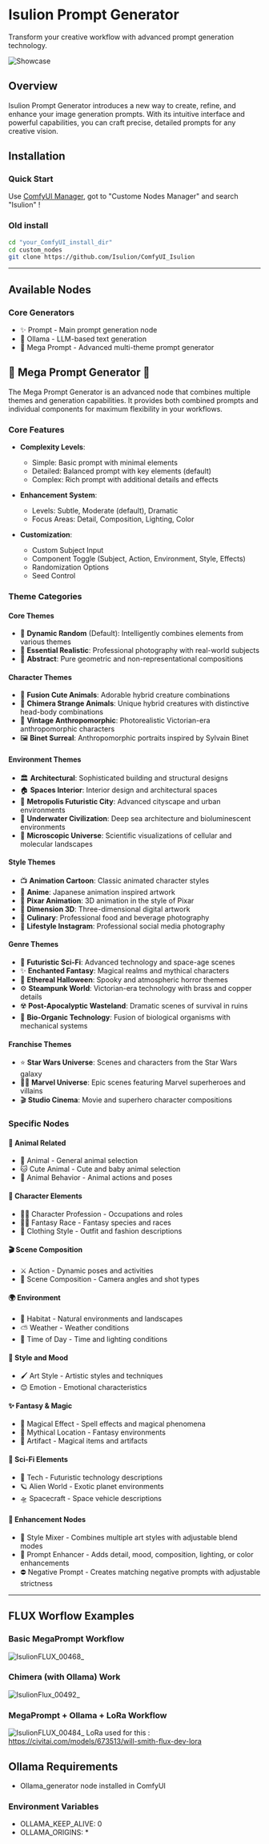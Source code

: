 # Isulion Prompt Generator

Transform your creative workflow with advanced prompt generation technology.

![Showcase](https://github.com/user-attachments/assets/56d69f0a-d840-42de-93ef-5378293263ee)

## Overview

Isulion Prompt Generator introduces a new way to create, refine, and enhance your image generation prompts. With its intuitive interface and powerful capabilities, you can craft precise, detailed prompts for any creative vision.

## Installation

### Quick Start

Use [ComfyUI Manager](https://github.com/ltdrdata/ComfyUI-Manager), got to "Custome Nodes Manager" and search  "Isulion" !

### Old install

```bash
cd "your_ComfyUI_install_dir"
cd custom_nodes
git clone https://github.com/Isulion/ComfyUI_Isulion
```

--------------

## Available Nodes

### Core Generators

- ✨ Prompt - Main prompt generation node
- 🦙 Ollama - LLM-based text generation
- 🎯 Mega Prompt - Advanced multi-theme prompt generator

## 🎯 Mega Prompt Generator 🎯

The Mega Prompt Generator is an advanced node that combines multiple themes and generation capabilities. It provides both combined prompts and individual components for maximum flexibility in your workflows.

### Core Features

- **Complexity Levels**:
  - Simple: Basic prompt with minimal elements
  - Detailed: Balanced prompt with key elements (default)
  - Complex: Rich prompt with additional details and effects

- **Enhancement System**:
  - Levels: Subtle, Moderate (default), Dramatic
  - Focus Areas: Detail, Composition, Lighting, Color

- **Customization**:
  - Custom Subject Input
  - Component Toggle (Subject, Action, Environment, Style, Effects)
  - Randomization Options
  - Seed Control

### Theme Categories

#### Core Themes

- 🎲 **Dynamic Random** (Default): Intelligently combines elements from various themes
- 📸 **Essential Realistic**: Professional photography with real-world subjects
- 🎨 **Abstract**: Pure geometric and non-representational compositions

#### Character Themes

- 🐰 **Fusion Cute Animals**: Adorable hybrid creature combinations
- 🦄 **Chimera Strange Animals**: Unique hybrid creatures with distinctive head-body combinations
- 🎩 **Vintage Anthropomorphic**: Photorealistic Victorian-era anthropomorphic characters
- 🖼️ **Binet Surreal**: Anthropomorphic portraits inspired by Sylvain Binet

#### Environment Themes

- 🏛️ **Architectural**: Sophisticated building and structural designs
- 🏠 **Spaces Interior**: Interior design and architectural spaces
- 🌆 **Metropolis Futuristic City**: Advanced cityscape and urban environments
- 🌊 **Underwater Civilization**: Deep sea architecture and bioluminescent environments
- 🔬 **Microscopic Universe**: Scientific visualizations of cellular and molecular landscapes

#### Style Themes

- 📺 **Animation Cartoon**: Classic animated character styles
- 🎌 **Anime**: Japanese animation inspired artwork
- 💫 **Pixar Animation**: 3D animation in the style of Pixar
- 💠 **Dimension 3D**: Three-dimensional digital artwork
- 🍳 **Culinary**: Professional food and beverage photography
- 📱 **Lifestyle Instagram**: Professional social media photography

#### Genre Themes

- 🚀 **Futuristic Sci-Fi**: Advanced technology and space-age scenes
- ✨ **Enchanted Fantasy**: Magical realms and mythical characters
- 👻 **Ethereal Halloween**: Spooky and atmospheric horror themes
- ⚙️ **Steampunk World**: Victorian-era technology with brass and copper details
- ☢️ **Post-Apocalyptic Wasteland**: Dramatic scenes of survival in ruins
- 🧬 **Bio-Organic Technology**: Fusion of biological organisms with mechanical systems

#### Franchise Themes

- ⭐ **Star Wars Universe**: Scenes and characters from the Star Wars galaxy
- 🦸‍♂️ **Marvel Universe**: Epic scenes featuring Marvel superheroes and villains
- 🎬 **Studio Cinema**: Movie and superhero character compositions

### Specific Nodes

#### 🦁 Animal Related

- 🦁 Animal - General animal selection
- 🐱 Cute Animal - Cute and baby animal selection
- 🦊 Animal Behavior - Animal actions and poses

#### 👤 Character Elements

- 👨‍🍳 Character Profession - Occupations and roles
- 🧝‍♂️ Fantasy Race - Fantasy species and races
- 👔 Clothing Style - Outfit and fashion descriptions

#### 🎬 Scene Composition

- ⚔️ Action - Dynamic poses and activities
- 🎥 Scene Composition - Camera angles and shot types

#### 🌍 Environment

- 🌲 Habitat - Natural environments and landscapes
- ⛅ Weather - Weather conditions
- 🌅 Time of Day - Time and lighting conditions

#### 🎨 Style and Mood

- 🖌️ Art Style - Artistic styles and techniques
- 😊 Emotion - Emotional characteristics

#### ✨ Fantasy & Magic

- 🌟 Magical Effect - Spell effects and magical phenomena
- 🏰 Mythical Location - Fantasy environments
- 📿 Artifact - Magical items and artifacts

#### 🚀 Sci-Fi Elements

- 🤖 Tech - Futuristic technology descriptions
- 🪐 Alien World - Exotic planet environments
- 🛸 Spacecraft - Space vehicle descriptions

#### 🔧 Enhancement Nodes

- 🎨 Style Mixer - Combines multiple art styles with adjustable blend modes
- 📝 Prompt Enhancer - Adds detail, mood, composition, lighting, or color enhancements
- ⛔ Negative Prompt - Creates matching negative prompts with adjustable strictness

--------------

## FLUX Worflow Examples

### Basic MegaPrompt Workflow

![IsulionFLUX_00468_](https://github.com/user-attachments/assets/91e7db26-9315-45d3-8461-83f0bba457b1)

### Chimera (with Ollama) Work

![IsulionFlux_00492_](https://github.com/user-attachments/assets/0e097a70-3821-4440-94d9-589703ab7ad1)

### MegaPrompt + Ollama + LoRa Workflow

![IsulionFLUX_00484_](https://github.com/user-attachments/assets/6cbc3ea8-650b-44b3-9a59-a3476a7e513c)
LoRa used for this : https://civitai.com/models/673513/will-smith-flux-dev-lora

## Ollama Requirements

- Ollama_generator node installed in ComfyUI

### Environment Variables

- OLLAMA_KEEP_ALIVE: 0
- OLLAMA_ORIGINS: *
